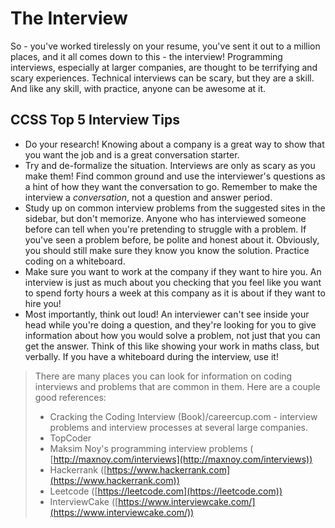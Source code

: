 # The Interview

So - you've worked tirelessly on your resume, you've sent it out to a million
places, and it all comes down to this - the interview! Programming interviews,
especially at larger companies, are thought to be terrifying and scary
experiences.
Technical interviews can be scary, but they are a skill. And like any
skill, with practice, anyone can be awesome at it.

## CCSS Top 5 Interview Tips
* Do your research! Knowing about a company is a great way to show that you want the job and is a great conversation starter.
* Try and de-formalize the situation. Interviews are only as scary as you make them! Find common ground and use the interviewer's questions
as a hint of how they want the conversation to go. Remember to make
the interview a _conversation_, not a question and answer period.
* Study up on common interview problems from the suggested sites in the sidebar, but don't memorize. Anyone who has interviewed someone
before can tell when you're pretending to struggle with a problem.
If you've seen a problem before, be polite and honest about it.
Obviously, you should still make sure they know you know the solution.
Practice coding on a whiteboard.
* Make sure you want to work at the company if they want to hire you.
An interview is just as much about you checking that you feel like you
want to spend forty hours a week at this company as it is about if
they want to hire you!
* Most importantly, think out loud! An interviewer can't see inside
your head while you're doing a question, and they're looking for you
to give information about how you would solve a problem, not just that
you can get the answer. Think of this like showing your work in maths
class, but verbally. If you have a whiteboard during the interview,
 use it!

> There are many places you can look for information on coding
> interviews and problems that are common in them. Here are a
> couple good references:
> * Cracking the Coding Interview (Book)/careercup.com - interview problems and interview processes at several large companies.
> * TopCoder
> * Maksim Noy's programming interview problems ( [http://maxnoy.com/interviews](http://maxnoy.com/interviews))
> * Hackerrank ([https://www.hackerrank.com](https://www.hackerrank.com))
> * Leetcode ([https://leetcode.com](https://leetcode.com))
> * InterviewCake ([https://www.interviewcake.com/](https://www.interviewcake.com/))
